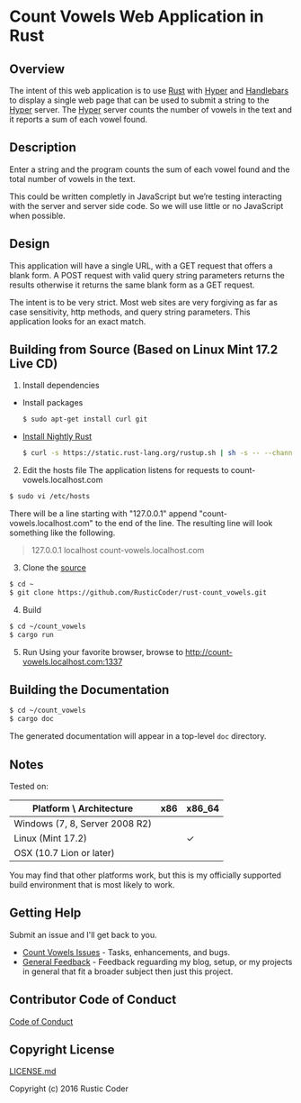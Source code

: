 # Count Vowels Web Application in Rust

## Overview

The intent of this web application is to use [Rust] with [Hyper] and [Handlebars] to display a single web page that can be used to submit a string to the [Hyper] server.  The [Hyper] server counts the number of vowels in the text and it reports a sum of each vowel found.

## Description

Enter a string and the program counts the sum of each vowel found and the total number of vowels in the text.

This could be written completly in JavaScript but we’re testing interacting with the server and server side code.  So we will use little or no JavaScript when possible.

## Design

This application will have a single URL, with a GET request that offers a blank form.  A POST request with valid query string parameters returns the results otherwise it returns the same blank form as a GET request.

The intent is to be very strict.  Most web sites are very forgiving as far as case sensitivity, http methods, and query string parameters.  This application looks for an exact match.

## Building from Source (Based on Linux Mint 17.2 Live CD)

1. Install dependencies
* Install packages
  ```sh
  $ sudo apt-get install curl git
  ```
* [Install Nightly Rust](//doc.rust-lang.org/book/nightly-rust.html)
  ```sh
  $ curl -s https://static.rust-lang.org/rustup.sh | sh -s -- --channel=nightly
  ```

2. Edit the hosts file
  The application listens for requests to count-vowels.localhost.com
  ```sh
  $ sudo vi /etc/hosts
  ```
  There will be a line starting with "127.0.0.1" append "count-vowels.localhost.com" to the end of the line.  The resulting line will look something like the following.
> 127.0.0.1       localhost count-vowels.localhost.com

3. Clone the [source](//github.com/RusticCoder/rust-count_vowels)
  ```sh
  $ cd ~
  $ git clone https://github.com/RusticCoder/rust-count_vowels.git
  ```

4. Build
  ```sh
  $ cd ~/count_vowels
  $ cargo run
  ```

5. Run
  Using your favorite browser, browse to http://count-vowels.localhost.com:1337

## Building the Documentation

  ```sh
  $ cd ~/count_vowels
  $ cargo doc
  ```

The generated documentation will appear in a top-level `doc` directory.

## Notes

Tested on:

| Platform \ Architecture        | x86 | x86_64 |
|--------------------------------|-----|--------|
| Windows (7, 8, Server 2008 R2) |     |        |
| Linux (Mint 17.2)              |     |   ✓    |
| OSX (10.7 Lion or later)       |     |        |

You may find that other platforms work, but this is my officially supported build environment that is most likely to work.

## Getting Help

Submit an issue and I'll get back to you.

* [Count Vowels Issues] - Tasks, enhancements, and bugs.
* [General Feedback] - Feedback reguarding my blog, setup, or my projects in general that fit a broader subject then just this project.

## Contributor Code of Conduct

[Code of Conduct](//github.com/RusticCoder/rust-count_vowels/blob/master/code_of_conduct.md)

## Copyright License

[LICENSE.md](//github.com/RusticCoder/rust-count_vowels/blob/master/LICENSE.md)

Copyright (c) 2016 Rustic Coder

[Rust]: //www.rust-lang.org
[Handlebars]: //sunng.info/handlebars-rust/handlebars/index.html
[Hyper]: //hyper.rs/hyper/hyper/index.html
[Count Vowels Issues]: //github.com/RusticCoder/rust-count_vowels/issues/new
[General Feedback]: //github.com/RusticCoder/Feedback/issues/new
